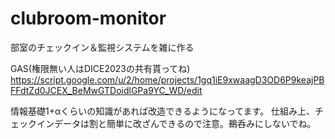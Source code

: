 # clubroom-monitor
部室のチェックイン＆監視システムを雑に作る

GAS(権限無い人はDICE2023の共有貰ってね)
https://script.google.com/u/2/home/projects/1gq1iE9xwaagD3OD6P9keajPBFFdtZd0JCEX_BeMwGTDoidlGPa9YC_WD/edit

情報基礎1+αくらいの知識があれば改造できるようになってます。
仕組み上、チェックインデータは割と簡単に改ざんできるので注意。鵜呑みにしないでね。
